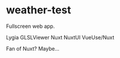 # weather-test
 
Fullscreen web app.

Lygia
GLSLViewer
Nuxt
NuxtUI
VueUse/Nuxt

Fan of Nuxt? Maybe...